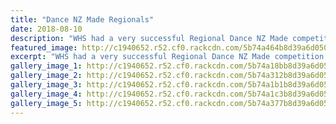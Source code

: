 ```yaml
---
title: "Dance NZ Made Regionals"
date: 2018-08-10
description: "WHS had a very successful Regional Dance NZ Made competition with a number advancing through to the Nationals..."
featured_image: http://c1940652.r52.cf0.rackcdn.com/5b74a464b8d39a6d05000c25/250-38875439_522591674829842_6486458256951607296_n-(002).gif
excerpt: "WHS had a very successful Regional Dance NZ Made competition with a number advancing through to the Nationals in September."
gallery_image_1: http://c1940652.r52.cf0.rackcdn.com/5b74a18bb8d39a6d05000c1b/38880569_522587908163552_1804008700952707072_n-(002).jpg
gallery_image_2: http://c1940652.r52.cf0.rackcdn.com/5b74a312b8d39a6d05000c21/38854587_522588688163474_8856379253348892672_n-(002).jpg
gallery_image_3: http://c1940652.r52.cf0.rackcdn.com/5b74a1b1b8d39a6d05000c1d/38802814_522587931496883_1041947851849990144_n-(002).jpg
gallery_image_4: http://c1940652.r52.cf0.rackcdn.com/5b74a1c3b8d39a6d05000c1f/38875439_522591674829842_6486458256951607296_n-(002).jpg
gallery_image_5: http://c1940652.r52.cf0.rackcdn.com/5b74a377b8d39a6d05000c23/Dance-NZ-made-logo.gif
---
```


